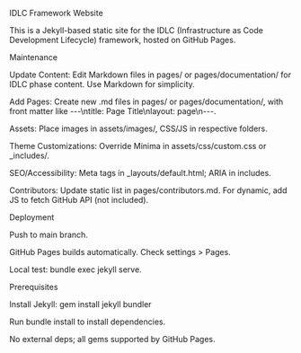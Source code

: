 IDLC Framework Website

This is a Jekyll-based static site for the IDLC (Infrastructure as Code Development Lifecycle) framework, hosted on GitHub Pages.

Maintenance





Update Content: Edit Markdown files in pages/ or pages/documentation/ for IDLC phase content. Use Markdown for simplicity.



Add Pages: Create new .md files in pages/ or pages/documentation/, with front matter like ---\ntitle: Page Title\nlayout: page\n---.



Assets: Place images in assets/images/, CSS/JS in respective folders.



Theme Customizations: Override Minima in assets/css/custom.css or _includes/.



SEO/Accessibility: Meta tags in _layouts/default.html; ARIA in includes.



Contributors: Update static list in pages/contributors.md. For dynamic, add JS to fetch GitHub API (not included).

Deployment





Push to main branch.



GitHub Pages builds automatically. Check settings > Pages.



Local test: bundle exec jekyll serve.

Prerequisites





Install Jekyll: gem install jekyll bundler



Run bundle install to install dependencies.



No external deps; all gems supported by GitHub Pages.